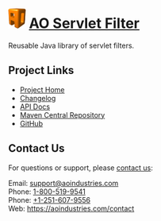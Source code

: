 # [<img src="ao-logo.png" alt="AO Logo" width="35" height="40">](https://aoindustries.com/) [AO Servlet Filter](https://aoindustries.com/ao-servlet-filter/)
Reusable Java library of servlet filters.

## Project Links
* [Project Home](https://aoindustries.com/ao-servlet-filter/)
* [Changelog](https://aoindustries.com/ao-servlet-filter/changelog)
* [API Docs](https://aoindustries.com/ao-servlet-filter/apidocs/)
* [Maven Central Repository](https://search.maven.org/#search%7Cgav%7C1%7Cg:%22com.aoindustries%22%20AND%20a:%22ao-servlet-filter%22)
* [GitHub](https://github.com/aoindustries/ao-servlet-filter)

## Contact Us
For questions or support, please [contact us](https://aoindustries.com/contact):

Email: [support@aoindustries.com](mailto:support@aoindustries.com)  
Phone: [1-800-519-9541](tel:1-800-519-9541)  
Phone: [+1-251-607-9556](tel:+1-251-607-9556)  
Web: https://aoindustries.com/contact
